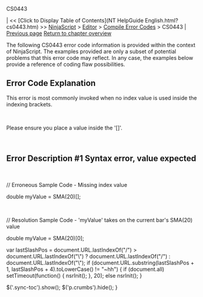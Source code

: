 ﻿










 


CS0443







| &lt;&lt; [Click to Display Table of Contents](NT HelpGuide English.html?cs0443.htm) &gt;&gt;
 [NinjaScript](ninjascript.htm) &gt; [Editor](editor.htm) &gt; [Compile Error Codes](compile_error_codes.htm) &gt;
CS0443 | [Previous page](cs0428.htm)
[Return to chapter overview](compile_error_codes.htm)










The following CS0443 error code information is provided within the context of NinjaScript. The examples provided are only a subset of potential problems that this error code may reflect. In any case, the examples below provide a reference of coding flaw possibilities.



Error Code Explanation
----------------------


This error is most commonly invoked when no index value is used inside the indexing brackets.


 


Please ensure you place a value inside the '[]'.


 


Error Description #1 
Syntax error, value expected
--------------------------------------------------


 


// Erroneous Sample Code - Missing index value


double myValue = SMA(20)[];


 


// Resolution Sample Code - 'myValue' takes on the current bar's SMA(20) value


double myValue = SMA(20)[0];





 
 var lastSlashPos = document.URL.lastIndexOf("/") &gt; document.URL.lastIndexOf("\\") ? document.URL.lastIndexOf("/") : document.URL.lastIndexOf("\\");
 if (document.URL.substring(lastSlashPos + 1, lastSlashPos + 4).toLowerCase() != "~hh") {
 if (document.all) setTimeout(function() {
 nsrInit();
 }, 20);
 else nsrInit();
 }
 
 
 $('.sync-toc').show();
 $('p.crumbs').hide();
 }
 
 
 




